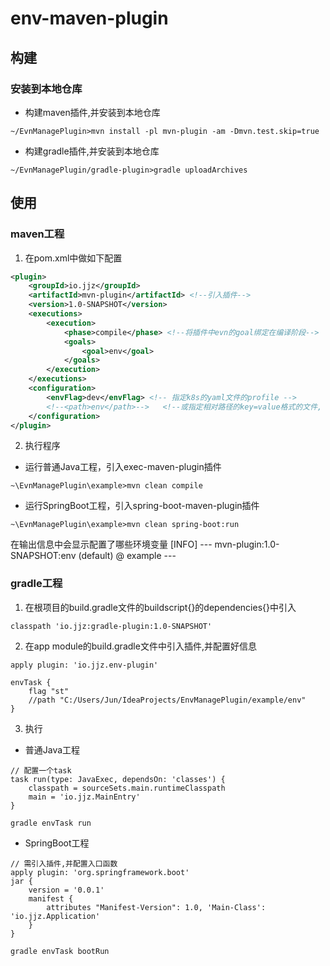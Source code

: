 # env-maven-plugin

## 构建

### 安装到本地仓库

- 构建maven插件,并安装到本地仓库
```
~/EvnManagePlugin>mvn install -pl mvn-plugin -am -Dmvn.test.skip=true
```

- 构建gradle插件,并安装到本地仓库
```
~/EvnManagePlugin/gradle-plugin>gradle uploadArchives
```


## 使用
### maven工程
1. 在pom.xml中做如下配置
```xml
<plugin>
    <groupId>io.jjz</groupId>
    <artifactId>mvn-plugin</artifactId> <!--引入插件-->
    <version>1.0-SNAPSHOT</version>
    <executions>
        <execution>
            <phase>compile</phase> <!--将插件中evn的goal绑定在编译阶段-->
            <goals>
                <goal>env</goal>
            </goals>
        </execution>
    </executions>
    <configuration>
        <envFlag>dev</envFlag> <!-- 指定k8s的yaml文件的profile -->
        <!--<path>env</path>-->   <!--或指定相对路径的key=value格式的文件, 优先级比envFlag高-->
    </configuration>
</plugin>
```
2. 执行程序
- 运行普通Java工程，引入exec-maven-plugin插件
```
~\EvnManagePlugin\example>mvn clean compile
```
- 运行SpringBoot工程，引入spring-boot-maven-plugin插件
```
~\EvnManagePlugin\example>mvn clean spring-boot:run 
```

在输出信息中会显示配置了哪些环境变量
[INFO] --- mvn-plugin:1.0-SNAPSHOT:env (default) @ example ---

### gradle工程
1. 在根项目的build.gradle文件的buildscript{}的dependencies{}中引入
```
classpath 'io.jjz:gradle-plugin:1.0-SNAPSHOT'
```
2. 在app module的build.gradle文件中引入插件,并配置好信息
```
apply plugin: 'io.jjz.env-plugin'

envTask {
    flag "st"
    //path "C:/Users/Jun/IdeaProjects/EnvManagePlugin/example/env"
}
```
3. 执行
- 普通Java工程
```
// 配置一个task
task run(type: JavaExec, dependsOn: 'classes') {
    classpath = sourceSets.main.runtimeClasspath
    main = 'io.jjz.MainEntry'
}

gradle envTask run
```

- SpringBoot工程
```
// 需引入插件,并配置入口函数
apply plugin: 'org.springframework.boot'
jar {
    version = '0.0.1'
    manifest {
        attributes "Manifest-Version": 1.0, 'Main-Class': 'io.jjz.Application'
    }
}

gradle envTask bootRun
```
